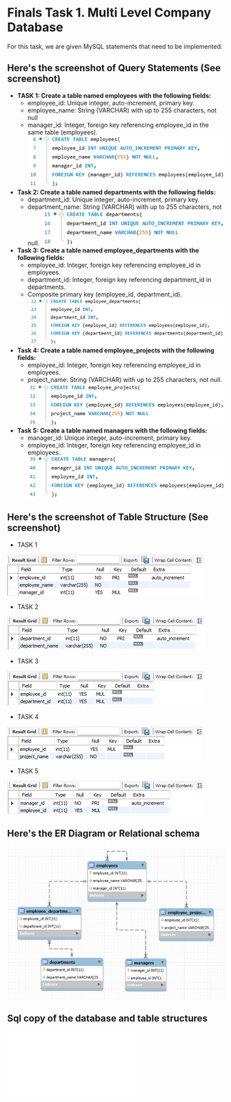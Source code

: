 # Finals Task 1. Multi Level Company Database 
For this task, we are given MySQL statements that need to be implemented.
## Here's the screenshot of Query Statements (See screenshot)
- **TASK 1: Create a table named employees with the following fields:**
  - employee_id: Unique integer, auto-increment, primary key.
  - employee_name: String (VARCHAR) with up to 255 characters, not null
  - manager_id: Integer, foreign key referencing employee_id in the same table (employees).
![Sample Output](images/QS_TASK1.png)
- **Task 2: Create a table named departments with the following fields:**
  - department_id: Unique integer, auto-increment, primary key.
  - department_name: String (VARCHAR) with up to 255 characters, not null.
![Sample Output](images/QS_TASK2.png)
- **Task 3: Create a table named employee_departments with the following fields:**
  - employee_id: Integer, foreign key referencing employee_id in employees.
  - department_id: Integer, foreign key referencing department_id in departments.
  - Composite primary key (employee_id, department_id).
![Sample Output](images/QS_TASK3.png)
- **Task 4: Create a table named employee_projects with the following fields:**
  - employee_id: Integer, foreign key referencing employee_id in employees.
  - project_name: String (VARCHAR) with up to 255 characters, not null.
![Sample Output](images/QS_TASK4.png)
- **Task 5: Create a table named managers with the following fields:**
  - manager_id: Unique integer, auto-increment, primary key.
  - employee_id: Integer, foreign key referencing employee_id in employees.
![Sample Output](images/QS_TASK5.png)
## Here's the screenshot of Table Structure (See screenshot)
- TASK 1

![Sample Output](images/TS_TASK1.png)
- TASK 2

![Sample Output](images/TS_TASK2.png)
- TASK 3

![Sample Output](images/TS_TASK3.png)
- TASK 4

![Sample Output](images/TS_TASK4.png)
- TASK 5

![Sample Output](images/TS_TASK5.png)
## Here's the ER Diagram or Relational schema 
![Sample Output](images/ERD.png)
## Sql copy of the database and table structures
![Sql copy of the database and table sturctures](images/sql_copy.sql)
